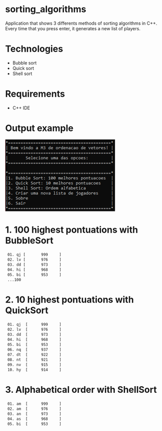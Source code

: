 # sorting_algorithms

Application that shows 3 differents methods of sorting algorithms in C++.
Every time that you press enter, it generates a new list of players.


# Technologies

* Bubble sort
* Quick sort
* Shell sort

# Requirements

* C++ IDE

# Output example

![Menu print](printcpp.PNG)
# 1. 100 highest pontuations with BubbleSort
```
 01. qj [       999     ]
 02. lv [       976     ]
 03. dd [       973     ]
 04. hi [       968     ]
 05. bi [       953     ]
 ...100
```

# 2. 10 highest pontuations with QuickSort
```
 01. qj  [      999     ]
 02. lv  [      976     ]
 03. dd  [      973     ]
 04. hi  [      968     ]
 05. bi  [      953     ]
 06. nq  [      937     ]
 07. dt  [      922     ]
 08. nt  [      921     ]
 09. nv  [      915     ]
 10. hy  [      914     ]
```

# 3. Alphabetical order with ShellSort
```
 01. am  [      999     ]
 02. am  [      976     ]
 03. an  [      973     ]
 04. as  [      968     ]
 05. bi  [      953     ]
```
